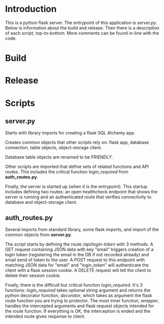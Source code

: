 # Introduction
This is a python flask server. The entrypoint of this application is *server.py*. Below is information about the build and release. Then there is a description of each script, top-to-bottom. More comments can be found in-line with the code.

# Build
<TODO>

# Release
<TODO>

# Scripts
## server.py
Starts with library imports for creating a flask SQL Alchemy app.

Creates common objects that other scripts rely on: flask app, database connection, table objects, object-storage client.

Database table objects are renamed to be FRIENDLY.

Other scripts are imported that define sets of related functions and API routes. This includes the critical function *login_required* from **auth_routes.py**.

Finally, the server is started up (when it is the entrypoint). This startup includes defining two routes: an open healthcheck endpoint that shows the server is running and an authenticated route that verifies connectivity to database and object-storage client.

## auth_routes.py
Several imports from standard library, some flask imports, and import of the common objects from **server.py**.

The script starts by defining the route */api/login-token* with 3 methods. A GET request containing JSON data with key "email" triggers creation of a login token (registering the email in the DB if not recorded already) and email send of token to the user. A POST request to this endpoint with matching JSON data for "email" and "login_token" will authenticate the client with a flask session cookie. A DELETE request will tell the client to delete their session cookie.

Finally, there is the difficult but critical function *login_required*. It's 3 functions: *login_required* takes optional string argument and returns the python decorator function, *decorator*, which takes as argument the flask route function you are trying to protector. The most inner function, *wrapper*, handles the intercepted arguments and flask request objects intended for the route function. If everything is OK, the interception is ended and the intended route gives response to client.